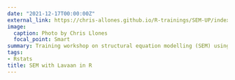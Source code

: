 ```yaml
---
date: "2021-12-17T00:00:00Z"
external_link: https://chris-allones.github.io/R-trainings/SEM-UP/index.html
image:
  caption: Photo by Chris Llones
  focal_point: Smart
summary: Training workshop on structural equation modelling (SEM) using Lavaan with R.
tags:
- Rstats
title: SEM with Lavaan in R
---
```

